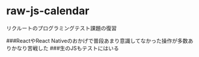 # raw-js-calendar
リクルートのプログラミングテスト課題の復習

###ReactやReact Nativeのおかげで普段あまり意識してなかった操作が多数ありかなり苦戦した
###生のJSもテストにはいる
